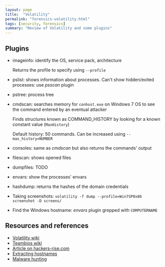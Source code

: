 ```yaml
---
layout: page
title:  "Volatility"
permalink: "forensics-volatility.html"
tags: [security, forensics]
summary: "Review of Volatility and some plugins"
---
```


## Plugins
* imageinfo: identify the OS, service pack, architecture

  Returns the profile to specify using `--profile`
* pslist: shows information about processes. Can't show hidden/exited processes: use *psscan* plugin
* pstree: process tree
* cmdscan: searches memory for `conhost.exe` on Windows 7 OS to see the command entered by an eventual attacker

  Finds structures known as COMMAND_HISTORY by looking for a known constant value (`MaxHistory`)

  Default history: 50 commands. Can be increased using `--max_history=NUMBER`
* consoles: same as *cmdscan* but also returns the commands' output
* filescan: shows opened files
* dumpfiles: TODO
* envars: show the processes' envars
* hashdump: returns the hashes of the domain credentials
* Taking screenshots: `volatility -f dump --profile=Win7SP0x86 screenshot -D screens/`
* Find the Windows hostname: *envars* plugin grepped with `COMPUTERNAME`

## Resources and references
* [Volatility wiki](https://github.com/volatilityfoundation/volatility/wiki)
* [Teambios wiki](https://teambi0s.gitlab.io/bi0s-wiki/forensics/volatility/)
* [Article on hackers-rise.com](https://www.hackers-arise.com/single-post/2016/09/27/Digital-Forensics-Part-2-Live-Memory-Acquisition-and-Analysis)
* [Extracting hostnames](https://www.aldeid.com/wiki/Volatility/Retrieve-hostname)
* [Malware hunting](https://technical.nttsecurity.com/post/102egyy/hunting-malware-with-memory-analysis)
